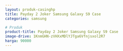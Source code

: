 ```yaml
---
layout: produk-casinghp
title: Payday 2 Joker Samsung Galaxy S9 Case
categories: samsung

# Produk
product-title: Payday 2 Joker Samsung Galaxy S9 Case
image-drive: 1KnmGHN-zVHXxMDlYJTga6Vfnjsxol2R7
harga: 90000
---
```

